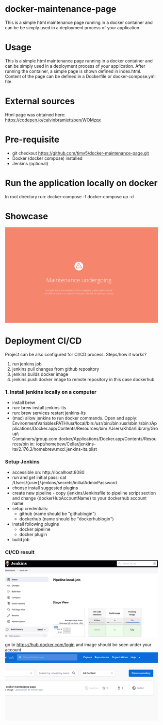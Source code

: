 # docker-maintenance-page
This is a simple html maintenance page running in a docker container and can be
be simply used in a deployment process of your application.

# Usage
This is a simple html maintenance page running in a docker container and can
be simply used in a deployment process of your application. After running the container,
a simple page is shown defined in index.html. Content of the page can be defined in a Dockerfile or
docker-compose.yml file.

# External sources
Html page was obtained here: https://codepen.io/calvinbramlett/pen/WOMzqx

# Pre-requisite
- git checkout https://github.com/timv5/docker-maintenance-page.git
- Docker (docker compose) installed
- Jenkins (optional)

# Run the application locally on docker
In root directory run: docker-compose -f docker-compose up -d

# Showcase
![](image/maintenance.png)

# Deployment CI/CD
Project can be also configured for CI/CD process. Steps/how it works?
1. run jenkins job
2. jenkins pull changes from github repository
3. jenkins builds docker image
4. jenkins push docker image to remote repository in this case dockerhub

### 1. Install jenkins locally on a computer
- install brew
- run: brew install jenkins-lts
- run: brew services restart jenkins-lts
- (mac) allow jenkins to run docker commands. Open and apply: <key>EnvironmentVariables</key><dict><key>PATH</key><string>/usr/local/bin:/usr/bin:/bin:/usr/sbin:/sbin:/Applications/Docker.app/Contents/Resources/bin/:/Users/Kh0a/Library/Group\ Containers/group.com.docker/Applications/Docker.app/Contents/Resources/bin</string></dict>
in:  /opt/homebew/Cellar/jenkins-lts/2.176.3/homebrew.mxcl.jenkins-lts.plist

### Setup Jenkins
- accessible on: http://localhost:8080
- run and get initial pass: cat /Users/{user}/.jenkins/secrets/initialAdminPassword
- choose install suggested plugins
- create new pipeline - copy /jenkins/Jenkinsfile to pipeline script section and change {dockerHubAccountName} to your dockerhub account name
- setup credentials:
  - github (name should be "githublogin")
  - dockerhub (name should be "dockerhublogin")
- install following plugins
  - docker pipeline
  - docker plugin
- build job

### CI/CD result
![](image/jenkins.png)

go to https://hub.docker.com/login and image should be seen under your account
![](image/dockerhub.png)

